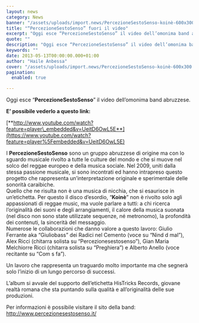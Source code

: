 ```yaml
---
layout: news
category: News
banner: "/assets/uploads/import.news/PercezioneSestoSenso-koinè-600x300.jpg"
title: "“PercezioneSestoSenso” fuori il video"
excerpt: "Oggi esce “PercezioneSestoSenso” il video dell’omonima band abruzzese. E’ possibile vederlo a questo link: http://www.youtube.com/watch?feature=player_embedded&v=UeitD6OwL5E I PercezioneSestoSenso sono un gruppo abruzzese di origine ma con lo sguardo musicale rivolto a tutte le culture del mondo e che si muove nel solco del reggae europeo e della musica sociale. Nel 2009, uniti dalla stessa passione musicale, si sono incontrati ed hanno [&hellip"
quote: ""
description: "Oggi esce “PercezioneSestoSenso” il video dell’omonima band abruzzese. E’ possibile vederlo a questo link: http://www.youtube.com/watch?feature=player_embedded&v=UeitD6OwL5E I PercezioneSestoSenso sono un gruppo abruzzese di origine ma con lo sguardo musicale rivolto a tutte le culture del mondo e che si muove nel solco del reggae europeo e della musica sociale. Nel 2009, uniti dalla stessa passione musicale, si sono incontrati ed hanno [&hellip"
keywords: ""
date: 2013-05-13T00:00:00.000+01:00
author: "Haile Anbessa"
cover: "/assets/uploads/import.news/PercezioneSestoSenso-koinè-600x300.jpg"
pagination:
  enabled: true

---
```


Oggi esce “**PercezioneSestoSenso**” il video dell’omonima band abruzzese.

**E’ possibile vederlo a questo link:**

[**http://www.youtube.com/watch?feature=player\_embedded&v=UeitD6OwL5E**](https://www.youtube.com/watch?feature=player%5Fembedded&v=UeitD6OwL5E)

I **PercezioneSestoSenso** sono un gruppo abruzzese di origine ma con lo sguardo musicale rivolto a tutte le culture del mondo e che si muove nel solco del reggae europeo e della musica sociale. Nel 2009, uniti dalla stessa passione musicale, si sono incontrati ed hanno intrapreso questo progetto che rappresenta un’interpretazione originale e sperimentale delle sonorità caraibiche.  
Quello che ne risulta non è una musica di nicchia, che si esaurisce in un’etichetta. Per questo il disco d’esordio, “**Koinè**” non è rivolto solo agli appassionati di reggae music, ma vuole parlare a tutti: a chi ricerca l’originalità dei suoni e degli arrangiamenti, il calore della musica suonata (nel disco non sono state utilizzate sequenze, né metronomo), la profondità dei contenuti, la sincerità del messaggio.  
Numerose le collaborazioni che danno valore a questo lavoro: Giulio Ferrante aka “Giuliobass” dei Radici nel Cemento (voce su “Nind d mal”), Alex Ricci (chitarra solista su “Percezionesestosenso”), Gian Maria Melchiorre Ricci (chitarra solista su “Preghiera”) e Alberto Anello (voce recitante su “Com s fa”).

Un lavoro che rappresenta un traguardo molto importante ma che segnerà solo l’inizio di un lungo percorso di successi.

L’album si avvale del supporto dell’etichetta HisTricks Records, giovane realtà romana che sta puntando sulla qualità e all’originalità delle sue produzioni.

Per informazioni è possibile visitare il sito della band: <http://www.percezionesestosenso.it/>